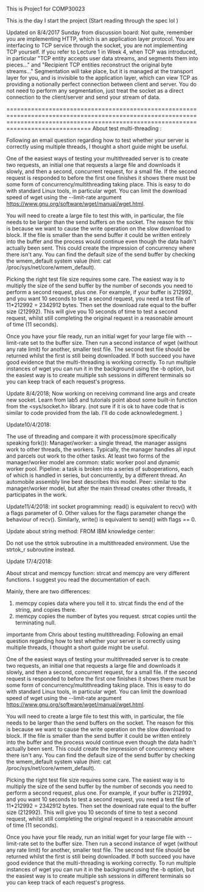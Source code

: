 This is Projec1 for COMP30023

This is the day I start the project (Start reading through the spec lol )

Updated  on 8/4/2017 Sunday from discussion board:
Not quite, remember you are implementing HTTP, which is an application layer protocol. You are interfacing to TCP service through the socket, you are not implementing TCP yourself. If you refer to Lecture 1 in Week 4, when TCP was introduced, in particular "TCP entity accepts user data streams, and segments them into pieces..." and "Recipient TCP entities reconstruct the original byte streams..." Segmentation will take place, but it is managed at the transport layer for you, and is invisible to the application layer, which can view TCP as providing a notionally perfect connection between client and server. You do not need to perform any segmentation, just treat the socket as a direct connection to the client/server and send your stream of data.



==========================================================================================================================================================================================
About test multi-threading :

Following an email question regarding how to test whether your server is correctly using multiple threads, I thought a short guide might be useful.

One of the easiest ways of testing your multithreaded server is to create two requests, an initial one that requests a large file and downloads it slowly, and then a second, concurrent request, for a small file. If the second request is responded to before the first one finishes it shows there must be some form of concurrency/multithreading taking place. This is easy to do with standard Linux tools, in particular wget. You can limit the download speed of wget using the --limit-rate argument https://www.gnu.org/software/wget/manual/wget.html.

You will need to create a large file to test this with, in particular, the file needs to be larger than the send buffers on the socket. The reason for this is because we want to cause the write operation on the slow download to block. If the file is smaller than the send buffer it could be written entirely into the buffer and the process would continue even though the data hadn't actually been sent. This could create the impression of concurrency where there isn't any. You can find the default size of the send buffer by checking the wmem_default system value (hint: cat /proc/sys/net/core/wmem_default).

Picking the right test file size requires some care. The easiest way is to multiply the size of the send buffer by the number of seconds you need to perform a second request, plus one. For example, if your buffer is 212992, and you want 10 seconds to test a second request, you need a test file of 11*212992 = 2342912 bytes. Then set the download rate equal to the buffer size (212992). This will give you 10 seconds of time to test a second request, whilst still completing the original request in a reasonable amount of time (11 seconds).

Once you have your file ready, run an initial wget for your large file with --limit-rate set to the buffer size. Then run a second instance of wget (without any rate limit) for another, smaller test file. The second test file should be returned whilst the first is still being downloaded. If both succeed you have good evidence that the multi-threading is working correctly. To run multiple instances of wget you can run it in the background using the -b option, but the easiest way is to create multiple ssh sessions in different terminals so you can keep track of each request's progress.

Update 8/4/2018;
Now working on receiving command line args and create new socket.
Learn from lab5 and tutorials point about some built-in function from the
<sys/socket.h> library. (not sure if it is ok to have code that is similar to
  code provided from the lab. I'll do code acknowledegment. )

Update10/4/2018:

The use of threading and compare it with process(more specifically speaking fork()):
Manager/worker: a single thread, the manager assigns work to other threads, the workers. Typically, the manager handles all input and parcels out work to the other tasks. At least two forms of the manager/worker model are common: static worker pool and dynamic worker pool.
Pipeline: a task is broken into a series of suboperations, each of which is handled in series, but concurrently, by a different thread. An automobile assembly line best describes this model.
Peer: similar to the manager/worker model, but after the main thread creates other threads, it participates in the work.

Update11/4/2018:
int socket programming:
read() is equivalent to recv() with a flags parameter of 0. Other values for the flags parameter change the behaviour of recv(). Similarly, write() is equivalent to send() with flags == 0.


Update about string method:
FROM IBM knowledge center:

Do not use the strtok subroutine in a multithreaded environment. Use the strtok_r subroutine instead.

Update 17/4/2018:

About strcat and memcpy function:
strcat and memcpy are very different functions.
I suggest you read the documentation of each.

Mainly, there are two differences:
1. memcpy copies data where you tell it to. strcat finds the end of the string, and copies there.
2. memcpy copies the number of bytes you request. strcat copies until the terminating null.




importante from Chris  about testing multithreading:
Following an email question regarding how to test whether your server is correctly using multiple threads, I thought a short guide might be useful.

One of the easiest ways of testing your multithreaded server is to create two requests, an initial one that requests a large file and downloads it slowly, and then a second, concurrent request, for a small file. If the second request is responded to before the first one finishes it shows there must be some form of concurrency/multithreading taking place. This is easy to do with standard Linux tools, in particular wget. You can limit the download speed of wget using the --limit-rate argument https://www.gnu.org/software/wget/manual/wget.html.

You will need to create a large file to test this with, in particular, the file needs to be larger than the send buffers on the socket. The reason for this is because we want to cause the write operation on the slow download to block. If the file is smaller than the send buffer it could be written entirely into the buffer and the process would continue even though the data hadn't actually been sent. This could create the impression of concurrency where there isn't any. You can find the default size of the send buffer by checking the wmem_default system value (hint: cat /proc/sys/net/core/wmem_default).

Picking the right test file size requires some care. The easiest way is to multiply the size of the send buffer by the number of seconds you need to perform a second request, plus one. For example, if your buffer is 212992, and you want 10 seconds to test a second request, you need a test file of 11*212992 = 2342912 bytes. Then set the download rate equal to the buffer size (212992). This will give you 10 seconds of time to test a second request, whilst still completing the original request in a reasonable amount of time (11 seconds).

Once you have your file ready, run an initial wget for your large file with --limit-rate set to the buffer size. Then run a second instance of wget (without any rate limit) for another, smaller test file. The second test file should be returned whilst the first is still being downloaded. If both succeed you have good evidence that the multi-threading is working correctly. To run multiple instances of wget you can run it in the background using the -b option, but the easiest way is to create multiple ssh sessions in different terminals so you can keep track of each request's progress.
